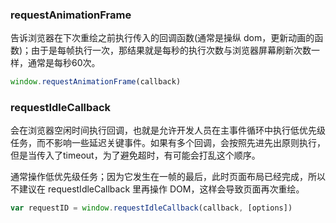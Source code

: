 ### requestAnimationFrame
告诉浏览器在下次重绘之前执行传入的回调函数(通常是操纵 dom，更新动画的函数)；由于是每帧执行一次，那结果就是每秒的执行次数与浏览器屏幕刷新次数一样，通常是每秒60次。

```js
window.requestAnimationFrame(callback)
```

### requestIdleCallback
会在浏览器空闲时间执行回调，也就是允许开发人员在主事件循环中执行低优先级任务，而不影响一些延迟关键事件。如果有多个回调，会按照先进先出原则执行，但是当传入了timeout，为了避免超时，有可能会打乱这个顺序。

通常操作低优先级任务；因为它发生在一帧的最后，此时页面布局已经完成，所以不建议在 requestIdleCallback 里再操作 DOM，这样会导致页面再次重绘。

```js
var requestID = window.requestIdleCallback(callback, [options])
```
